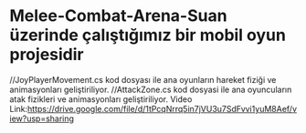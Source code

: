 # Melee-Combat-Arena-Suan üzerinde çalıştığımız bir mobil oyun projesidir
//JoyPlayerMovement.cs kod dosyası ile ana oyunların hareket fiziği ve animasyonları geliştiriliyor.
//AttackZone.cs kod dosyasi ile ana oyuncuların atak fizikleri ve animasyonları geliştiriliyor.
Video Link:https://drive.google.com/file/d/1tPcqNrrq5in7jVU3u7SdFvvi1yuM8Aef/view?usp=sharing
